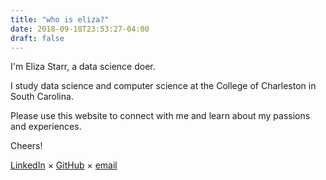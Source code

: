 ```yaml
---
title: "who is eliza?"
date: 2018-09-18T23:53:27-04:00
draft: false 
---
```


I'm Eliza Starr, a data science doer.

I study data science and computer science at the College of Charleston in South Carolina.

Please use this website to connect with me and learn about my passions and experiences.

Cheers!

&#13;

&#13;

[LinkedIn](https://www.linkedin.com/in/elizastarr1/) &#215; [GitHub](https://github.com/elizastarr) &#215; [email](mailto:eliza.r.starr@gmail.com)


